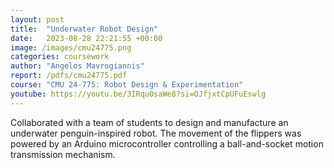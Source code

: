 ```yaml
---
layout: post
title:  "Underwater Robot Design"
date:   2023-08-28 22:21:55 +00:00
image: /images/cmu24775.png
categories: coursework
author: "Angelos Mavrogiannis"
report: /pdfs/cmu24775.pdf
course: "CMU 24-775: Robot Design & Experimentation"
youtube: https://youtu.be/3IRqu0saWe8?si=OJfjxtCpUFuEswlg
---
```


Collaborated with a team of students to design and manufacture an underwater penguin-inspired robot. The movement of the flippers was powered by an Arduino microcontroller controlling a ball-and-socket motion transmission mechanism.